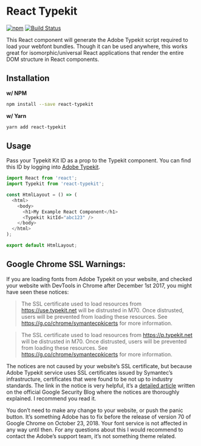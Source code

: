 # React Typekit
[![npm](https://img.shields.io/npm/v/react-typekit.svg?style=flat-square)](https://www.npmjs.com/package/react-typekit)
[![Build Status](https://travis-ci.org/coreyleelarson/react-typekit.svg?branch=master)](https://travis-ci.org/coreyleelarson/react-typekit)

This React component will generate the Adobe Typekit script required to load your webfont bundles. Though it can be used anywhere, this works great for isomorphic/universal React applications that render the entire DOM structure in React components.

## Installation
**w/ NPM**
```bash
npm install --save react-typekit
```
**w/ Yarn**
```bash
yarn add react-typekit
```

## Usage
Pass your Typekit Kit ID as a prop to the Typekit component. You can find this ID by logging into [Adobe Typekit](https://typekit.com/).
```javascript
import React from 'react';
import Typekit from 'react-typekit';

const HtmlLayout = () => (
  <html>
    <body>
      <h1>My Example React Component</h1>
      <Typekit kitId="abc123" />
    </body>
  </html>
);

export default HtmlLayout;
```

## Google Chrome SSL Warnings:
If you are loading fonts from Adobe Typekit on your website, and checked your website with DevTools in Chrome after December 1st 2017, you might have seen these notices:

> The SSL certificate used to load resources from https://use.typekit.net will be distrusted in M70. Once distrusted, users will be prevented from loading these resources. See https://g.co/chrome/symantecpkicerts for more information.

> The SSL certificate used to load resources from https://p.typekit.net will be distrusted in M70. Once distrusted, users will be prevented from loading these resources. See https://g.co/chrome/symantecpkicerts for more information.

The notices are not caused by your website’s SSL certificate, but because Adobe Typekit service uses SSL certificates issued by Symantec’s infrastructure, certificates that were found to be not up to industry standards. The link in the notice is very helpful, it’s a [detailed article](https://security.googleblog.com/2017/09/chromes-plan-to-distrust-symantec.html) written on the official Google Security Blog where the notices are thoroughly explained. I recommend you read it.

You don’t need to make any change to your website, or push the panic button. It’s something Adobe has to fix before the release of version 70 of Google Chrome on October 23, 2018. Your font service is not affected in any way until then. For any questions about this I would recommend to contact the Adobe’s support team, it’s not something theme related.

